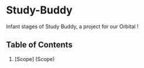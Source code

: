 # Study-Buddy

Infant stages of Study Buddy, a project for our Orbital !

## Table of Contents
1. [Scope] (Scope)




